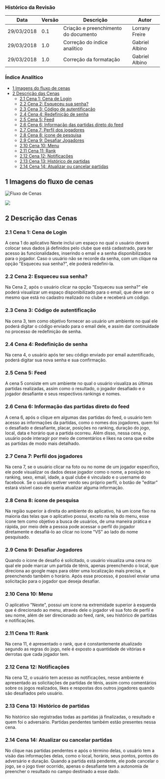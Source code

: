 ### Histórico da Revisão
| Data | Versão | Descrição | Autor |
|---|---|---|---|
| 29/03/2018 | 0.1 | Criação e preenchimento do documento | Lorrany Freire |
| 29/03/2018 | 1.0 | Correção do índice analítico | Gabriel Albino |
| 29/03/2018 | 1.0 | Correção da formatação | Gabriel Albino |

### Índice Analítico

  * [1 Imagens do fluxo de cenas](#1-imagens-do-fluxo-de-cenas)
  * [2 Descrição das Cenas](#2-descrição-das-cenas)
      * [2.1 Cena 1: Cena de Login](#21-cena-1-cena-de-login)
      * [2.2 Cena 2: Esqueceu sua senha?](#22-cena-2-esqueceu-sua-senha)
      * [2.3 Cena 3: Código de autentificação](#23-cena-3-código-de-autentificação)
      * [2.4 Cena 4: Redefinição de senha](#24-cena-4-redefinição-de-senha)
      * [2.5 Cena 5: Feed](#25-cena-5-feed)
      * [2.6 Cena 6: Informação das partidas direto do feed](#26-cena-6-informação-das-partidas-direto-do-feed)
      * [2.7 Cena 7: Perfil dos jogadores](#27-cena-7-perfil-dos-jogadores)
      * [2.8 Cena 8: ícone de pesquisa](#28-cena-8-ícone-de-pesquisa)
      * [2.9 Cena 9: Desafiar Jogadores](#29-cena-9-desafiar-jogadores)
      * [2.10 Cena 10: Menu](#210-cena-10-menu)
      * [2.11 Cena 11: Rank](#211-cena-11-rank)
      * [2.12 Cena 12: Notificações](#212-cena-12-notificações)
      * [2.13 Cena 13: Histórico de partidas](#213-cena-13-histórico-de-partidas)
      * [2.14 Cena 14: Atualizar ou cancelar partidas](#214-cena-14-atualizar-ou-cancelar-partidas)

## 1 Imagens do fluxo de cenas

![Fluxo de Cenas](https://i.imgur.com/qg84YI5.jpg?1)

![](https://i.imgur.com/uZf5Few.jpg?1)

## 2 Descrição das Cenas

### 2.1 Cena 1: Cena de Login

A cena 1 do aplicativo Nexte inclui um espaço no qual o usuário deverá colocar seus dados já definidos pelo clube que está cadastrado, para ter acesso às funcionalidades, inserindo o email e a senha disponibilizados para o jogador. Caso o usuário não se recorde da senha, com um clique na opção "Esqueceu sua senha?", ele poderá redefini-la.

### 2.2 Cena 2: Esqueceu sua senha?

Na Cena 2, após o usuário clicar na opção "Esqueceu sua senha?" ele poderá visualizar um espaço disponibilizado para o email, que deve ser o mesmo que está no cadastro realizado no clube e receberá um código.

### 2.3 Cena 3: Código de autentificação

Na cena 3, tem como objetivo fornecer ao usuário um ambiente no qual ele poderá digitar o código enviado para o email dele, e assim dar continuidade no processo de redefinição de senha.

### 2.4 Cena 4: Redefinição de senha

Na cena 4, o usuário após ter seu código enviado por email autentificado, poderá digitar sua nova senha e sua confirmação.

### 2.5 Cena 5: Feed

A cena 5 consiste em um ambiente no qual o usuário visualiza as últimas partidas realizadas, assim como o resultado, o jogador desafiado e o jogador desafiante e seus respectivos rankings e nomes.

### 2.6 Cena 6: Informação das partidas direto do feed

A cena 6, após o clique em algumas das partidas do feed, o usuário tem acesso as informações da partidas, como o nomes dos jogadores, quem foi o desafiado e desafiante, placar, posições no ranking, duração do jogo, local, data e horário que a partida ocorreu. Além disso, nessa cena, o usuário pode interagir por meio de comentários e likes na cena que exibe as partidas de modo mais detalhado.

### 2.7 Cena 7: Perfil dos jogadores

Na cena 7, se o usuário clicar na foto ou no nome de um jogador específico, ele pode visualizar os dados desse jogador como o nome, a posição no ranking, sexo, email, idade, a qual clube é vinculado e o username do facebook. Se o usuário estiver vendo seu próprio perfil, o botão de "editar" estará visível caso ele queria atualizar alguma informação.

### 2.8 Cena 8: ícone de pesquisa

Na região superior à direita do ambiente do aplicativo, há um ícone fixo na maioria das telas que o aplicativo possui, exceto na tela do menu, esse ícone tem como objetivo a busca de usuários, de uma maneira prática e rápida, por meio dele a pessoa pode acessar o perfil do jogador diretamente e desafiá-lo ao clicar no ícone "VS" ao lado do nome pesquisado.

### 2.9 Cena 9: Desafiar Jogadores

Quando o ícone de desafio é solicitado, o usuário visualiza uma cena no qual ele pode marcar um partida de tênis, apenas preenchendo o local, que direciona ao google maps para obter uma localização mais precisa, e preenchendo também o horário. Após esse processo, é possível enviar uma solicitação para o jogador que deseja desafiar.

### 2.10 Cena 10: Menu

O aplicativo "Nexte", possui um ícone na extremidade superior à esquerda que é direcionado ao menu, através dele o jogador vê sua foto de perfil e seu nome, além de ser direcionado ao feed, rank, seu histórico de partidas e notificações.

### 2.11 Cena 11: Rank

Na cena 11, é apresentado o rank, que é constantemente atualizado segundo as regras do jogo, nele é exposto a quantidade de vitórias e derrotas que cada jogador tem.


### 2.12 Cena 12: Notificações

Na cena 12, o usuário tem acesso as notificações, nesse ambiente é apresentado as solicitações de partidas de tênis, assim como comentários sobre os jogos realizados, likes e respostas dos outros jogadores quando são desafiados pelo usuário.

### 2.13 Cena 13: Histórico de partidas

No histórico são registradas todas as partidas já finalizadas, o resultado e quem foi o adversário. Partidas pendentes também estão presentes nessa cena.

### 2.14 Cena 14: Atualizar ou cancelar partidas

No clique nas partidas pendentes e após o término delas, o usuário tem a visão das informações delas, como o local, horário, seus pontos, pontos do adversário e duração. Quando a partida está pendente, ele pode cancelar o jogo, se o jogo tiver ocorrido, apenas o desafiante tem a autonomia de preencher o resultado no campo destinado a esse dado.
